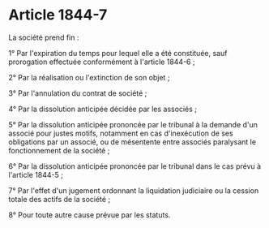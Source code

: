 # Article 1844-7

La société prend fin :

1° Par l'expiration du temps pour lequel elle a été constituée, sauf prorogation effectuée conformément à l'article 1844-6 ;

2° Par la réalisation ou l'extinction de son objet ;

3° Par l'annulation du contrat de société ;

4° Par la dissolution anticipée décidée par les associés ;

5° Par la dissolution anticipée prononcée par le tribunal à la demande d'un associé pour justes motifs, notamment en cas d'inexécution de ses obligations par un associé, ou de mésentente entre associés paralysant le fonctionnement de la société ;

6° Par la dissolution anticipée prononcée par le tribunal dans le cas prévu à l'article 1844-5 ;

7° Par l'effet d'un jugement ordonnant la liquidation judiciaire ou la cession totale des actifs de la société ;

8° Pour toute autre cause prévue par les statuts.

